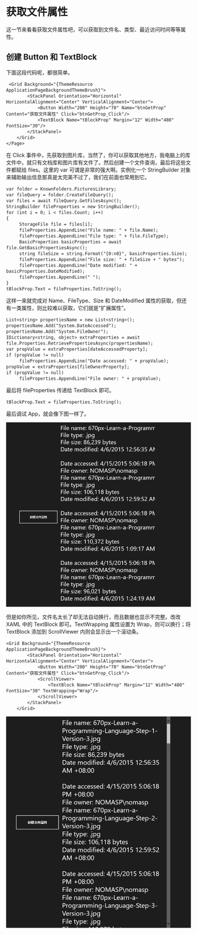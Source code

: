 # 获取文件属性

这一节来看看获取文件属性吧，可以获取到文件名、类型、最近访问时间等等属性。

## 创建 Button 和 TextBlock

下面这段代码呢，都很简单。

```
 <Grid Background="{ThemeResource ApplicationPageBackgroundThemeBrush}">
        <StackPanel Orientation="Horizontal" HorizontalAlignment="Center" VerticalAlignment="Center">
            <Button Width="200" Height="70" Name="btnGetProp" Content="获取文件属性" Click="btnGetProp_Click"/>            
            <TextBlock Name="tBlockProp" Margin="12" Width="480" FontSize="30"/>          
        </StackPanel>
    </Grid>
</Page>
```

在 Click 事件中，先获取到图片库，当然了，你可以获取其他地方，我电脑上的库文件中，就只有文档库和图片库有文件了。然后创建一个文件查询，最后将这些文件都赋给 files。这里的 var 可谓是非常的强大啊。实例化一个 StringBuilder 对象来辅助输出信息那真是太完美不过了，我们在前面也常用到它。

```
var folder = KnownFolders.PicturesLibrary;
var fileQuery = folder.CreateFileQuery();
var files = await fileQuery.GetFilesAsync();
StringBuilder fileProperties = new StringBuilder();
for (int i = 0; i < files.Count; i++)
{
     StorageFile file = files[i];
     fileProperties.AppendLine("File name: " + file.Name);   
     fileProperties.AppendLine("File type: " + file.FileType);
     BasicProperties basicProperties = await file.GetBasicPropertiesAsync();
     string fileSize = string.Format("{0:n0}", basicProperties.Size);
     fileProperties.AppendLine("File size: " + fileSize + " bytes");
     fileProperties.AppendLine("Date modified: " + basicProperties.DateModified);
     fileProperties.AppendLine(" ");
}
tBlockProp.Text = fileProperties.ToString();
```

这样一来就完成对 Name、FileType、Size 和 DateModified 属性的获取，但还有一类属性，则比较难以获取，它们就是“扩展属性”。

```
List<string> propertiesName = new List<string>();
propertiesName.Add("System.DateAccessed");
propertiesName.Add("System.FileOwner");
IDictionary<string, object> extraProperties = await file.Properties.RetrievePropertiesAsync(propertiesName);
var propValue = extraProperties[dateAccessedProperty];
if (propValue != null)
     fileProperties.AppendLine("Date accessed: " + propValue);
propValue = extraProperties[fileOwnerProperty];
if (propValue != null)
     fileProperties.AppendLine("File owner: " + propValue);
```

最后将 fileProperties 传递给 TextBlock 即可。

```
tBlockProp.Text = fileProperties.ToString();
```

最后调试 App，就会像下图一样了。

![](images/74.png)

但是如你所见，文件名太长了却无法自动换行，而且数据也显示不完整。改改 XAML 中的 TextBlock 即可。TextWrapping 属性设置为 Wrap，则可以换行；将 TextBlock 添加到 ScrollViewer 内则会显示出一个滚动条。

```
<Grid Background="{ThemeResource ApplicationPageBackgroundThemeBrush}">
        <StackPanel Orientation="Horizontal" HorizontalAlignment="Center" VerticalAlignment="Center">
            <Button Width="200" Height="70" Name="btnGetProp" Content="获取文件属性" Click="btnGetProp_Click"/>
            <ScrollViewer>
                <TextBlock Name="tBlockProp" Margin="12" Width="480" FontSize="30" TextWrapping="Wrap"/>
            </ScrollViewer>
        </StackPanel>
    </Grid>
```

![](images/75.png)